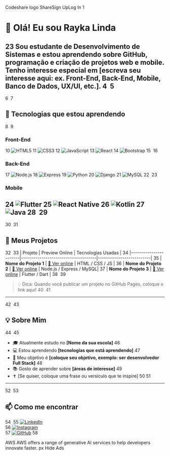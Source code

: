 Codeshare logo
 ShareSign UpLog In
1
# 👋 Olá! Eu sou Rayka Linda
2
​
3
Sou estudante de **Desenvolvimento de Sistemas** e estou aprendendo sobre **GitHub**, **programação** e **criação de projetos web e mobile**. Tenho interesse especial em [escreva seu interesse aqui: ex. Front-End, Back-End, Mobile, Banco de Dados, UX/UI, etc.].
4
​
5
---
6
​
7
## 🎯 Tecnologias que estou aprendendo
8
​
9
### Front-End
10
![HTML5](https://img.shields.io/badge/-HTML5-E34F26?style=flat-square&logo=html5&logoColor=white)
11
![CSS3](https://img.shields.io/badge/-CSS3-1572B6?style=flat-square&logo=css3)
12
![JavaScript](https://img.shields.io/badge/-JavaScript-F7DF1E?style=flat-square&logo=javascript&logoColor=black)
13
![React](https://img.shields.io/badge/-React-61DAFB?style=flat-square&logo=react&logoColor=black)
14
![Bootstrap](https://img.shields.io/badge/-Bootstrap-7952B3?style=flat-square&logo=bootstrap&logoColor=white)
15
​
16
### Back-End
17
![Node.js](https://img.shields.io/badge/-Node.js-339933?style=flat-square&logo=node.js&logoColor=white)
18
![Express](https://img.shields.io/badge/-Express-000000?style=flat-square&logo=express&logoColor=white)
19
![Python](https://img.shields.io/badge/-Python-3776AB?style=flat-square&logo=python&logoColor=white)
20
![Django](https://img.shields.io/badge/-Django-092E20?style=flat-square&logo=django&logoColor=white)
21
![MySQL](https://img.shields.io/badge/-MySQL-4479A1?style=flat-square&logo=mysql&logoColor=white)
22
​
23
### Mobile
24
![Flutter](https://img.shields.io/badge/-Flutter-02569B?style=flat-square&logo=flutter&logoColor=white)
25
![React Native](https://img.shields.io/badge/-React_Native-61DAFB?style=flat-square&logo=react&logoColor=black)
26
![Kotlin](https://img.shields.io/badge/-Kotlin-0095D5?style=flat-square&logo=kotlin&logoColor=white)
27
![Java](https://img.shields.io/badge/-Java-007396?style=flat-square&logo=java&logoColor=white)
28
​
29
---
30
​
31
## 🚀 Meus Projetos
32
​
33
| Projeto               | Preview Online                        | Tecnologias Usadas        |
34
|-----------------------|-------------------------------------|--------------------------|
35
| **Nome do Projeto 1** | [🔗 Ver online](https://seu-link.com) | HTML / CSS / JS          |
36
| **Nome do Projeto 2** | [🔗 Ver online](https://seu-link.com) | Node.js / Express / MySQL|
37
| **Nome do Projeto 3** | [🔗 Ver online](https://seu-link.com) | Flutter / Dart           |
38
​
39
> 💡 Dica: Quando você publicar um projeto no GitHub Pages, coloque o link aqui!
40
​
41
---
42
​
43
## 💡 Sobre Mim
44
​
45
- 🎓 Atualmente estudo no **[Nome da sua escola]**
46
- 💻 Estou aprendendo **[tecnologias que está aprendendo]**
47
- 🎯 Meu objetivo é **[coloque seu objetivo, exemplo: ser desenvolvedor Full Stack]**
48
- 📚 Gosto de aprender sobre **[áreas de interesse]**
49
- ✝ [Se quiser, coloque uma frase ou versículo que te inspire]
50
​
51
---
52
​
53
## 📫 Como me encontrar
54
​
55
[![LinkedIn](https://img.shields.io/badge/-LinkedIn-blue?style=flat-square&logo=linkedin&logoColor=white)](https://linkedin.com/in/seuusuario)  
56
[![Instagram](https://img.shields.io/badge/-Instagram-E4405F?style=flat-square&logo=instagram&logoColor=white)](https://instagram.com/seuusuario)  
57
[![GitHub](https://img.shields.io/badge/-GitHub-181717?style=flat-square&logo=github&logoColor=white)](https://github.com/seuusuario)
58




AWS
AWS offers a range of generative AI services to help developers innovate faster.
px
Hide Ads
